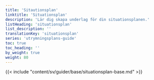 ```yaml
---
title: 'Sitautionsplan'
linktitle: 'Situationsplan'
description: 'Lär dig skapa underlag för din situationsplanen.'
listHeading: 'situationsplan'
list_description: ''
translationKey: 'situationsplan'
series: 'utrymningsplans-guide'
toc: true
toc_heading: ''
by_weight: true
weight: 80
---
```


{{< include "content/sv/guider/base/situationsplan-base.md" >}}
